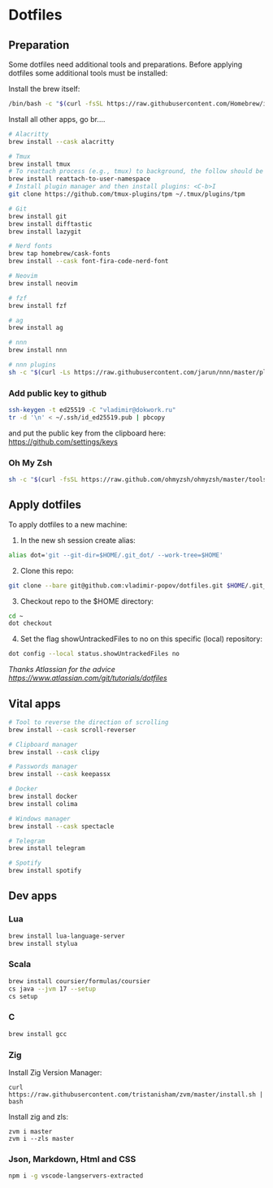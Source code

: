# Dotfiles


## Preparation

Some dotfiles need additional tools and preparations. Before applying dotfiles some additional tools must be installed:

Install the brew itself:
```sh
/bin/bash -c "$(curl -fsSL https://raw.githubusercontent.com/Homebrew/install/HEAD/install.sh)"
```

Install all other apps, go br....
```sh
# Alacritty
brew install --cask alacritty

# Tmux
brew install tmux
# To reattach process (e.g., tmux) to background, the follow should be installed:
brew install reattach-to-user-namespace
# Install plugin manager and then install plugins: <C-b>I
git clone https://github.com/tmux-plugins/tpm ~/.tmux/plugins/tpm

# Git
brew install git
brew install difftastic
brew install lazygit

# Nerd fonts
brew tap homebrew/cask-fonts
brew install --cask font-fira-code-nerd-font

# Neovim
brew install neovim

# fzf
brew install fzf

# ag
brew install ag

# nnn
brew install nnn

# nnn plugins
sh -c "$(curl -Ls https://raw.githubusercontent.com/jarun/nnn/master/plugins/getplugs)"
```

### Add public key to github

```sh
ssh-keygen -t ed25519 -C "vladimir@dokwork.ru"
tr -d '\n' < ~/.ssh/id_ed25519.pub | pbcopy
```
and put the public key from the clipboard here: https://github.com/settings/keys

### Oh My Zsh

```sh
sh -c "$(curl -fsSL https://raw.github.com/ohmyzsh/ohmyzsh/master/tools/install.sh)"
```

## Apply dotfiles 

To apply dotfiles to a new machine:

1. In the new sh session create alias:
```sh
alias dot='git --git-dir=$HOME/.git_dot/ --work-tree=$HOME'
```

2. Clone this repo:
```sh 
git clone --bare git@github.com:vladimir-popov/dotfiles.git $HOME/.git_dot
```

3. Checkout repo to the $HOME directory:
```sh
cd ~
dot checkout
```

4. Set the flag showUntrackedFiles to no on this specific (local) repository:
```sh
dot config --local status.showUntrackedFiles no
```

_Thanks Atlassian for the advice https://www.atlassian.com/git/tutorials/dotfiles_

## Vital apps

```sh
# Tool to reverse the direction of scrolling
brew install --cask scroll-reverser

# Clipboard manager
brew install --cask clipy

# Passwords manager
brew install --cask keepassx

# Docker
brew install docker
brew install colima

# Windows manager
brew install --cask spectacle

# Telegram
brew install telegram

# Spotify
brew install spotify
```

## Dev apps

### Lua

```sh
brew install lua-language-server
brew install stylua
```


### Scala

```sh
brew install coursier/formulas/coursier
cs java --jvm 17 --setup
cs setup
```

### C

```sh
brew install gcc
```

### Zig
Install Zig Version Manager:
```
curl https://raw.githubusercontent.com/tristanisham/zvm/master/install.sh | bash
```
Install zig and zls:
```
zvm i master
zvm i --zls master
```

### Json, Markdown, Html and CSS
```sh
npm i -g vscode-langservers-extracted
```
